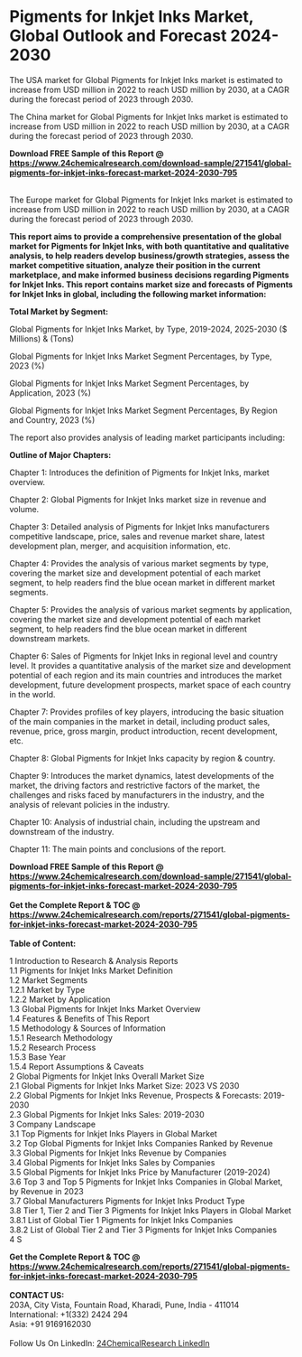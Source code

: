 <h1>Pigments for Inkjet Inks Market, Global Outlook and Forecast 2024-2030</h1><p>The USA market for Global Pigments for Inkjet Inks market is estimated to increase from USD million in 2022 to reach USD million by 2030, at a CAGR during the forecast period of 2023 through 2030.</p><p>
</p><p>The China market for Global Pigments for Inkjet Inks market is estimated to increase from USD million in 2022 to reach USD million by 2030, at a CAGR during the forecast period of 2023 through 2030.</p><div><b>Download FREE Sample of this Report @ 
            <a href="https://www.24chemicalresearch.com/download-sample/271541/global-pigments-for-inkjet-inks-forecast-market-2024-2030-795">
            https://www.24chemicalresearch.com/download-sample/271541/global-pigments-for-inkjet-inks-forecast-market-2024-2030-795</a></b></div><br><p>
</p><p>The Europe market for Global Pigments for Inkjet Inks market is estimated to increase from USD million in 2022 to reach USD million by 2030, at a CAGR during the forecast period of 2023 through 2030.</p><p>
<strong>This report aims to provide a comprehensive presentation of the global market for Pigments for Inkjet Inks, with both quantitative and qualitative analysis, to help readers develop business/growth strategies, assess the market competitive situation, analyze their position in the current marketplace, and make informed business decisions regarding Pigments for Inkjet Inks. This report contains market size and forecasts of Pigments for Inkjet Inks in global, including the following market information:</strong></p><p>
</p><p>
<strong>Total Market by Segment:</strong></p><p>
Global Pigments for Inkjet Inks Market, by Type, 2019-2024, 2025-2030 ($ Millions) &amp; (Tons)</p><p>
Global Pigments for Inkjet Inks Market Segment Percentages, by Type, 2023 (%)</p><p>
</p><p>
Global Pigments for Inkjet Inks Market Segment Percentages, by Application, 2023 (%)</p><p>
</p><p>
Global Pigments for Inkjet Inks Market Segment Percentages, By Region and Country, 2023 (%)</p><p>
</p><p>
The report also provides analysis of leading market participants including:</p><p>
</p><p>
</p><p>
</p><p><strong>Outline of Major Chapters:</strong></p><p>
</p><p>Chapter 1: Introduces the definition of Pigments for Inkjet Inks, market overview.</p><p>
Chapter 2: Global Pigments for Inkjet Inks market size in revenue and volume.</p><p>
Chapter 3: Detailed analysis of Pigments for Inkjet Inks manufacturers competitive landscape, price, sales and revenue market share, latest development plan, merger, and acquisition information, etc.</p><p>
Chapter 4: Provides the analysis of various market segments by type, covering the market size and development potential of each market segment, to help readers find the blue ocean market in different market segments.</p><p>
Chapter 5: Provides the analysis of various market segments by application, covering the market size and development potential of each market segment, to help readers find the blue ocean market in different downstream markets.</p><p>
Chapter 6: Sales of Pigments for Inkjet Inks in regional level and country level. It provides a quantitative analysis of the market size and development potential of each region and its main countries and introduces the market development, future development prospects, market space of each country in the world.</p><p>
Chapter 7: Provides profiles of key players, introducing the basic situation of the main companies in the market in detail, including product sales, revenue, price, gross margin, product introduction, recent development, etc.</p><p>
Chapter 8: Global Pigments for Inkjet Inks capacity by region &amp; country.</p><p>
Chapter 9: Introduces the market dynamics, latest developments of the market, the driving factors and restrictive factors of the market, the challenges and risks faced by manufacturers in the industry, and the analysis of relevant policies in the industry.</p><p>
Chapter 10: Analysis of industrial chain, including the upstream and downstream of the industry.</p><p>
Chapter 11: The main points and conclusions of the report.</p><div><b>Download FREE Sample of this Report @ 
            <a href="https://www.24chemicalresearch.com/download-sample/271541/global-pigments-for-inkjet-inks-forecast-market-2024-2030-795">
            https://www.24chemicalresearch.com/download-sample/271541/global-pigments-for-inkjet-inks-forecast-market-2024-2030-795</a></b></div><br><div><b>Get the Complete Report & TOC @ 
            <a href="https://www.24chemicalresearch.com/reports/271541/global-pigments-for-inkjet-inks-forecast-market-2024-2030-795">
            https://www.24chemicalresearch.com/reports/271541/global-pigments-for-inkjet-inks-forecast-market-2024-2030-795</a></b></div><br>
            <b>Table of Content:</b><p>1 Introduction to Research & Analysis Reports<br />
    1.1 Pigments for Inkjet Inks Market Definition<br />
    1.2 Market Segments<br />
        1.2.1 Market by Type<br />
        1.2.2 Market by Application<br />
    1.3 Global Pigments for Inkjet Inks Market Overview<br />
    1.4 Features & Benefits of This Report<br />
    1.5 Methodology & Sources of Information<br />
        1.5.1 Research Methodology<br />
        1.5.2 Research Process<br />
        1.5.3 Base Year<br />
        1.5.4 Report Assumptions & Caveats<br />
2 Global Pigments for Inkjet Inks Overall Market Size<br />
    2.1 Global Pigments for Inkjet Inks Market Size: 2023 VS 2030<br />
    2.2 Global Pigments for Inkjet Inks Revenue, Prospects & Forecasts: 2019-2030<br />
    2.3 Global Pigments for Inkjet Inks Sales: 2019-2030<br />
3 Company Landscape<br />
    3.1 Top Pigments for Inkjet Inks Players in Global Market<br />
    3.2 Top Global Pigments for Inkjet Inks Companies Ranked by Revenue<br />
    3.3 Global Pigments for Inkjet Inks Revenue by Companies<br />
    3.4 Global Pigments for Inkjet Inks Sales by Companies<br />
    3.5 Global Pigments for Inkjet Inks Price by Manufacturer (2019-2024)<br />
    3.6 Top 3 and Top 5 Pigments for Inkjet Inks Companies in Global Market, by Revenue in 2023<br />
    3.7 Global Manufacturers Pigments for Inkjet Inks Product Type<br />
    3.8 Tier 1, Tier 2 and Tier 3 Pigments for Inkjet Inks Players in Global Market<br />
        3.8.1 List of Global Tier 1 Pigments for Inkjet Inks Companies<br />
        3.8.2 List of Global Tier 2 and Tier 3 Pigments for Inkjet Inks Companies<br />
4 S</p><div><b>Get the Complete Report & TOC @ 
            <a href="https://www.24chemicalresearch.com/reports/271541/global-pigments-for-inkjet-inks-forecast-market-2024-2030-795">
            https://www.24chemicalresearch.com/reports/271541/global-pigments-for-inkjet-inks-forecast-market-2024-2030-795</a></b></div><br><b>CONTACT US:</b><br>
            203A, City Vista, Fountain Road, Kharadi, Pune, India - 411014<br>
            International: +1(332) 2424 294<br>
            Asia: +91 9169162030 <br><br>
            Follow Us On LinkedIn: <a href="https://www.linkedin.com/company/24chemicalresearch/">24ChemicalResearch LinkedIn</a>